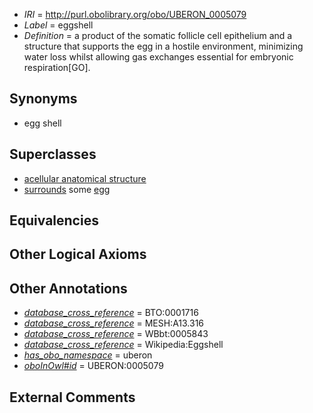  * *IRI* = http://purl.obolibrary.org/obo/UBERON_0005079
 * *Label* = eggshell
 * *Definition* = a product of the somatic follicle cell epithelium and a structure that supports the egg in a hostile environment, minimizing water loss whilst allowing gas exchanges essential for embryonic respiration[GO].

## Synonyms

 * egg shell

## Superclasses

 * [acellular anatomical structure](../../UBERON/76/UBERON_0000476.md)
 * [surrounds](../../RO/21/RO_0002221.md) some [egg](../../UBERON/79/UBERON_0007379.md)

## Equivalencies


## Other Logical Axioms


## Other Annotations

 * *[database_cross_reference](../../ef/oboInOwl#hasDbXref.md)* = BTO:0001716
 * *[database_cross_reference](../../ef/oboInOwl#hasDbXref.md)* = MESH:A13.316
 * *[database_cross_reference](../../ef/oboInOwl#hasDbXref.md)* = WBbt:0005843
 * *[database_cross_reference](../../ef/oboInOwl#hasDbXref.md)* = Wikipedia:Eggshell
 * *[has_obo_namespace](../../ce/oboInOwl#hasOBONamespace.md)* = uberon
 * *[oboInOwl#id](../../id/oboInOwl#id.md)* = UBERON:0005079

## External Comments

